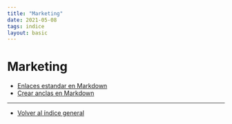 ```yaml
---
title: "Marketing"
date: 2021-05-08
tags: indice
layout: basic
---
```


# Marketing

- [Enlaces estandar en Markdown](../markdown/enlaces-estandar-en-markdown)
- [Crear anclas en Markdown](../markdown/crear-anclas-en-markdown)

---

- [Volver al índice general](../index)

